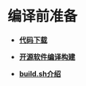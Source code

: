 # 编译前准备<a name="ZH-CN_TOPIC_0241496975"></a>

-   **[代码下载](代码下载.md)**  

-   **[开源软件编译构建](开源软件编译构建.md)**  

-   **[build.sh介绍](build-sh介绍.md)**  



